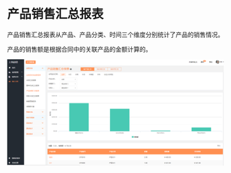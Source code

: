 # 产品销售汇总报表

产品销售汇总报表从产品、产品分类、时间三个维度分别统计了产品的销售情况。

产品的销售额是根据合同中的关联产品的金额计算的。

![](/assets/lix产品销售.png)

